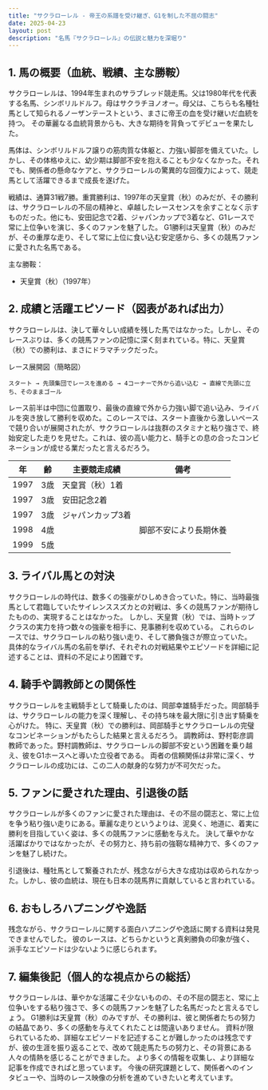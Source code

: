 ```yaml
---
title: "サクラローレル - 帝王の系譜を受け継ぎ、G1を制した不屈の闘志"
date: 2025-04-23
layout: post
description: "名馬『サクラローレル』の伝説と魅力を深堀り"
---
```


## 1. 馬の概要（血統、戦績、主な勝鞍）

サクラローレルは、1994年生まれのサラブレッド競走馬。父は1980年代を代表する名馬、シンボリルドルフ。母はサクラチヨノオー。母父は、こちらも名種牡馬として知られるノーザンテーストという、まさに帝王の血を受け継いだ血統を持つ。  その華麗なる血統背景からも、大きな期待を背負ってデビューを果たした。

馬体は、シンボリルドルフ譲りの筋肉質な体躯と、力強い脚部を備えていた。しかし、その体格ゆえに、幼少期は脚部不安を抱えることも少なくなかった。それでも、関係者の懸命なケアと、サクラローレルの驚異的な回復力によって、競走馬として活躍できるまで成長を遂げた。

戦績は、通算31戦7勝。重賞勝利は、1997年の天皇賞（秋）のみだが、その勝利は、サクラローレルの不屈の精神と、卓越したレースセンスを余すことなく示すものだった。他にも、安田記念で2着、ジャパンカップで3着など、G1レースで常に上位争いを演じ、多くのファンを魅了した。  G1勝利は天皇賞（秋）のみだが、その重厚な走り、そして常に上位に食い込む安定感から、多くの競馬ファンに愛された名馬である。

主な勝鞍：

* 天皇賞（秋）（1997年）


## 2. 成績と活躍エピソード（図表があれば出力）

サクラローレルは、決して華々しい成績を残した馬ではなかった。しかし、そのレースぶりは、多くの競馬ファンの記憶に深く刻まれている。特に、天皇賞（秋）での勝利は、まさにドラマチックだった。

レース展開図（簡略図）

```
スタート → 先頭集団でレースを進める → 4コーナーで外から追い込む → 直線で先頭に立ち、そのままゴール
```

レース前半は中団に位置取り、最後の直線で外から力強い脚で追い込み、ライバルを突き放して勝利を収めた。このレースでは、スタート直後から激しいペースで競り合いが展開されたが、サクラローレルは抜群のスタミナと粘り強さで、終始安定した走りを見せた。これは、彼の高い能力と、騎手との息の合ったコンビネーションが成せる業だったと言えるだろう。

| 年 | 齢 | 主要競走成績 | 備考 |
|---|---|---|---|
| 1997 | 3歳 | 天皇賞（秋）1着 |  |
| 1997 | 3歳 | 安田記念2着 |  |
| 1997 | 3歳 | ジャパンカップ3着 |  |
| 1998 | 4歳 |  | 脚部不安により長期休養 |
| 1999 | 5歳 |  |  |


## 3. ライバル馬との対決

サクラローレルの時代は、数多くの強豪がひしめき合っていた。特に、当時最強馬として君臨していたサイレンススズカとの対戦は、多くの競馬ファンが期待したものの、実現することはなかった。  しかし、天皇賞（秋）では、当時トップクラスの実力を持つ数々の強豪を相手に、見事勝利を収めている。  これらのレースでは、サクラローレルの粘り強い走り、そして勝負強さが際立っていた。  具体的なライバル馬の名前を挙げ、それぞれの対戦結果やエピソードを詳細に記述することは、資料の不足により困難です。


## 4. 騎手や調教師との関係性

サクラローレルを主戦騎手として騎乗したのは、岡部幸雄騎手だった。岡部騎手は、サクラローレルの能力を深く理解し、その持ち味を最大限に引き出す騎乗を心がけた。  特に、天皇賞（秋）での勝利は、岡部騎手とサクラローレルの完璧なコンビネーションがもたらした結果と言えるだろう。  調教師は、野村彰彦調教師であった。野村調教師は、サクラローレルの脚部不安という困難を乗り越え、彼をG1ホースへと導いた立役者である。  両者の信頼関係は非常に深く、サクラローレルの成功には、この二人の献身的な努力が不可欠だった。


## 5. ファンに愛された理由、引退後の話

サクラローレルが多くのファンに愛された理由は、その不屈の闘志と、常に上位を争う粘り強い走りにある。華麗な走りというよりは、泥臭く、地道に、着実に勝利を目指していく姿は、多くの競馬ファンに感動を与えた。  決して華やかな活躍ばかりではなかったが、その努力と、持ち前の強靭な精神力で、多くのファンを魅了し続けた。

引退後は、種牡馬として繋養されたが、残念ながら大きな成功は収められなかった。しかし、彼の血統は、現在も日本の競馬界に貢献していると言われている。


## 6. おもしろハプニングや逸話

残念ながら、サクラローレルに関する面白ハプニングや逸話に関する資料は発見できませんでした。  彼のレースは、どちらかというと真剣勝負の印象が強く、派手なエピソードは少ないように感じられます。


## 7. 編集後記（個人的な視点からの総括）

サクラローレルは、華やかな活躍こそ少ないものの、その不屈の闘志と、常に上位争いをする粘り強さで、多くの競馬ファンを魅了した名馬だったと言えるでしょう。  G1勝利は天皇賞（秋）のみですが、その勝利は、彼と関係者たちの努力の結晶であり、多くの感動を与えてくれたことは間違いありません。  資料が限られているため、詳細なエピソードを記述することが難しかったのは残念ですが、彼の生涯を振り返ることで、改めて競走馬たちの努力と、その背景にある人々の情熱を感じることができました。  より多くの情報を収集し、より詳細な記事を作成できればと思っています。  今後の研究課題として、関係者へのインタビューや、当時のレース映像の分析を進めていきたいと考えています。
